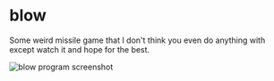# blow

Some weird missile game that I don't think you even do anything with except watch it and hope for the best.

![blow program screenshot](https://raw.githubusercontent.com/ca98am79/my-first-programs/master/blow/blow.gif)